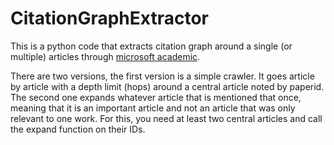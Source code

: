 # CitationGraphExtractor
This is a python code that extracts citation graph around a single (or multiple) articles 
through [microsoft academic](https://academic.microsoft.com).

There are two versions, the first version is a simple crawler.
It goes article by article with a depth limit (hops) around a central article noted by paperid.
The second one expands whatever article that is mentioned that once, meaning that it is an important article and not an article that was only relevant to one work.
For this, you need at least two central articles and call the expand function on their IDs.
